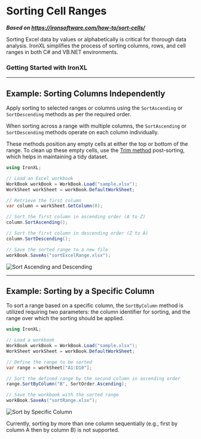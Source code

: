 # Sorting Cell Ranges

***Based on <https://ironsoftware.com/how-to/sort-cells/>***


Sorting Excel data by values or alphabetically is critical for thorough data analysis. IronXL simplifies the process of sorting columns, rows, and cell ranges in both C# and VB.NET environments.

### Getting Started with IronXL

---

## Example: Sorting Columns Independently

Apply sorting to selected ranges or columns using the `SortAscending` or `SortDescending` methods as per the required order.

When sorting across a range with multiple columns, the `SortAscending` or `SortDescending` methods operate on each column individually.

These methods position any empty cells at either the top or bottom of the range. To clean up these empty cells, use the [Trim method](https://ironsoftware.com/csharp/excel/how-to/trim-cell-range/) post-sorting, which helps in maintaining a tidy dataset.

```cs
using IronXL;

// Load an Excel workbook
WorkBook workBook = WorkBook.Load("sample.xlsx");
WorkSheet workSheet = workBook.DefaultWorkSheet;

// Retrieve the first column
var column = workSheet.GetColumn(0);

// Sort the first column in ascending order (A to Z)
column.SortAscending();

// Sort the first column in descending order (Z to A)
column.SortDescending();

// Save the sorted range to a new file
workBook.SaveAs("sortExcelRange.xlsx");
```

<div class="content-img-align-center">
    <div class="center-image-wrapper">
         <img src="https://ironsoftware.com/static-assets/excel/how-to/sort-cells/sort-cells-range.png" alt="Sort Ascending and Descending" class="img-responsive add-shadow">
    </div>
</div>

---

## Example: Sorting by a Specific Column

To sort a range based on a specific column, the `SortByColumn` method is utilized requiring two parameters: the column identifier for sorting, and the range over which the sorting should be applied.

```cs
using IronXL;

// Load a workbook
WorkBook workBook = WorkBook.Load("sample.xlsx");
WorkSheet workSheet = workBook.DefaultWorkSheet;

// Define the range to be sorted
var range = workSheet["A1:D10"];

// Sort the defined range by the second column in ascending order
range.SortByColumn("B", SortOrder.Ascending);

// Save the workbook with the sorted range
workBook.SaveAs("sortRange.xlsx");
```

<div class="content-img-align-center">
    <div class="center-image-wrapper">
         <img src="https://ironsoftware.com/static-assets/excel/how-to/sort-cells/sort-cells-sort-by-column.png" alt="Sort by Specific Column" class="img-responsive add-shadow">
    </div>
</div>

Currently, sorting by more than one column sequentially (e.g., first by column A then by column B) is not supported.